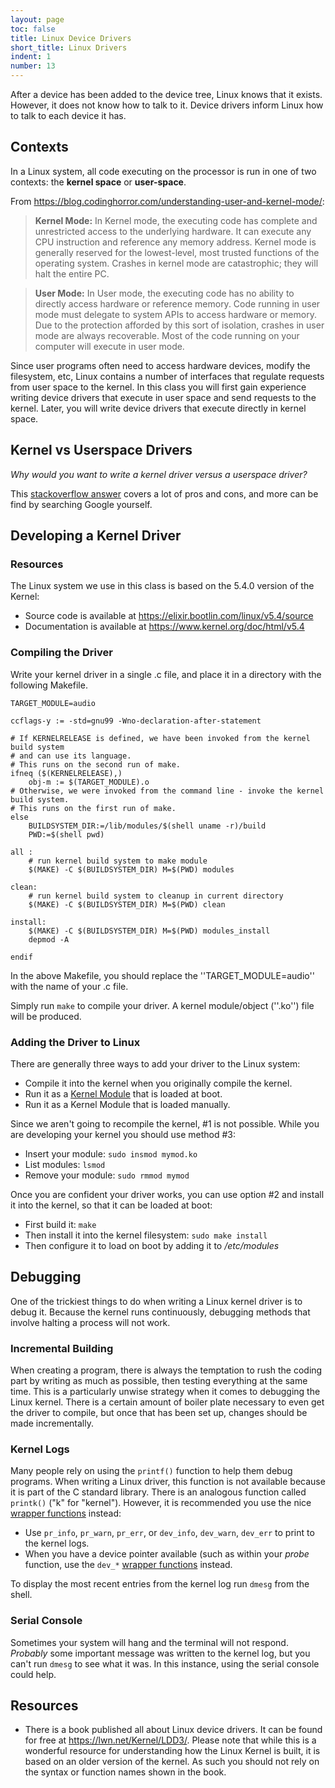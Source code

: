```yaml
---
layout: page
toc: false
title: Linux Device Drivers
short_title: Linux Drivers
indent: 1
number: 13
---
```


After a device has been added to the device tree, Linux knows that it exists.  However, it does not know how to talk to it.  Device drivers inform Linux how to talk to each device it has.

## Contexts 
In a Linux system, all code executing on the processor is run in one of two contexts: the **kernel space** or **user-space**.  

From <https://blog.codinghorror.com/understanding-user-and-kernel-mode/>:

> **Kernel Mode:** In Kernel mode, the executing code has complete and unrestricted access to the underlying hardware. It can execute any CPU instruction and reference any memory address. Kernel mode is generally reserved for the lowest-level, most trusted functions of the operating system. Crashes in kernel mode are catastrophic; they will halt the entire PC.

> **User Mode:** In User mode, the executing code has no ability to directly access hardware or reference memory. Code running in user mode must delegate to system APIs to access hardware or memory. Due to the protection afforded by this sort of isolation, crashes in user mode are always recoverable. Most of the code running on your computer will execute in user mode.


Since user programs often need to access hardware devices, modify the filesystem, etc, Linux contains a number of interfaces that regulate requests from user space to the kernel.  In this class you will first gain experience writing device drivers that execute in user space and send requests to the kernel.  Later, you will write device drivers that execute directly in kernel space.  


## Kernel vs Userspace Drivers 
*Why would you want to write a kernel driver versus a userspace driver?*

This [stackoverflow answer](https://stackoverflow.com/a/27709901) covers a lot of pros and cons, and more can be find by searching Google yourself.

## Developing a Kernel Driver 

### Resources 
The Linux system we use in this class is based on the 5.4.0 version of the Kernel:
  * Source code is available at <https://elixir.bootlin.com/linux/v5.4/source>
  * Documentation is available at <https://www.kernel.org/doc/html/v5.4>

### Compiling the Driver 
Write your kernel driver in a single .c file, and place it in a directory with the following Makefile.

```
TARGET_MODULE=audio

ccflags-y := -std=gnu99 -Wno-declaration-after-statement

# If KERNELRELEASE is defined, we have been invoked from the kernel build system
# and can use its language.
# This runs on the second run of make.
ifneq ($(KERNELRELEASE),)
	obj-m := $(TARGET_MODULE).o	
# Otherwise, we were invoked from the command line - invoke the kernel build system.
# This runs on the first run of make.
else	
	BUILDSYSTEM_DIR:=/lib/modules/$(shell uname -r)/build
	PWD:=$(shell pwd)

all : 
	# run kernel build system to make module
	$(MAKE) -C $(BUILDSYSTEM_DIR) M=$(PWD) modules
	
clean:
	# run kernel build system to cleanup in current directory
	$(MAKE) -C $(BUILDSYSTEM_DIR) M=$(PWD) clean

install:
	$(MAKE) -C $(BUILDSYSTEM_DIR) M=$(PWD) modules_install
    depmod -A

endif
```

In the above Makefile, you should replace the ''TARGET_MODULE=audio'' with the name of your .c file.

Simply run `make` to compile your driver.  A kernel module/object (''.ko'') file will be produced.

### Adding the Driver to Linux 
There are generally three ways to add your driver to the Linux system:
  - Compile it into the kernel when you originally compile the kernel.
  - Run it as a [Kernel Module](https://wiki.archlinux.org/index.php/Kernel_module) that is loaded at boot.
  - Run it as a Kernel Module that is loaded manually.

Since we aren't going to recompile the kernel, #1 is not possible.  While you are developing your kernel you should use method #3:
  * Insert your module: `sudo insmod mymod.ko`
  * List modules: `lsmod`
  * Remove your module: `sudo rmmod mymod`

Once you are confident your driver works, you can use option #2 and install it into the kernel, so that it can be loaded at boot:  
  * First build it: `make`
  * Then install it into the kernel filesystem: `sudo make install`
  * Then configure it to load on boot by adding it to */etc/modules*

## Debugging 
One of the trickiest things to do when writing a Linux kernel driver is to debug it.  Because the kernel runs continuously, debugging methods that involve halting a process will not work.  

### Incremental Building 
When creating a program, there is always the temptation to rush the coding part by writing as much as possible, then testing everything at the same time.  This is a particularly unwise strategy when it comes to debugging the Linux kernel.  There is a certain amount of boiler plate necessary to even get the driver to compile, but once that has been set up, changes should be made incrementally.

### Kernel Logs 
Many people rely on using the `printf()` function to help them debug programs.  When writing a Linux driver, this function is not available because it is part of the C standard library.  There is an analogous function called `printk()` ("k" for "kernel").  However, it is recommended you use the nice [wrapper functions](https://elixir.bootlin.com/linux/v5.4/source/include/linux/printk.h#L291) instead:
  * Use `pr_info`, `pr_warn`, `pr_err`, or `dev_info`, `dev_warn`, `dev_err` to print to the kernel logs. 
  * When you have a device pointer available (such as within your *probe* function, use the `dev_*` [wrapper functions](https://elixir.bootlin.com/linux/v5.4/source/include/linux/device.h#L1729) instead.   

To display the most recent entries from the kernel log run `dmesg` from the shell.

### Serial Console 
Sometimes your system will hang and the terminal will not respond.  *Probably* some important message was written to the kernel log, but you can't run `dmesg` to see what it was.  In this instance, using the serial console could help.

## Resources 
  * There is a book published all about Linux device drivers.  It can be found for free at <https://lwn.net/Kernel/LDD3/>. Please note that while this is a wonderful resource for understanding how the Linux Kernel is built, it is based on an older version of the kernel. As such you should not rely on the syntax or function names shown in the book.